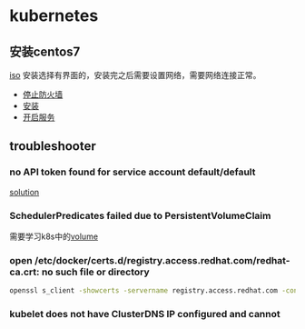 # kubernetes

## 安装centos7

[iso](http://isoredirect.centos.org/centos/7/isos/x86_64/CentOS-7-x86_64-DVD-1810.iso)
安装选择有界面的，安装完之后需要设置网络，需要网络连接正常。

- [停止防火墙](./stop-firewall.sh)
- [安装](./setup.sh)
- [开启服务](./start-kube.sh)

## troubleshooter

### no API token found for service account default/default

[solution](https://github.com/kubernetes/kubernetes/issues/11355#issuecomment-127378691)

### SchedulerPredicates failed due to PersistentVolumeClaim

需要学习k8s中的[volume](https://kubernetes.io/docs/concepts/storage/volumes/)

### open /etc/docker/certs.d/registry.access.redhat.com/redhat-ca.crt: no such file or directory

```bash
openssl s_client -showcerts -servername registry.access.redhat.com -connect registry.access.redhat.com:443 </dev/null 2>/dev/null | openssl x509 -text > /etc/rhsm/ca/redhat-uep.pem
```

### kubelet does not have ClusterDNS IP configured and cannot


